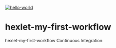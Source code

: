 [![hello-world](https://github.com/ZorgIT/hexlet-my-first-workflow/actions/workflows/hello-world.yml/badge.svg)](https://github.com/ZorgIT/hexlet-my-first-workflow/actions/workflows/hello-world.yml)

# hexlet-my-first-workflow
hexlet-my-first-workflow
Continuous Integration
